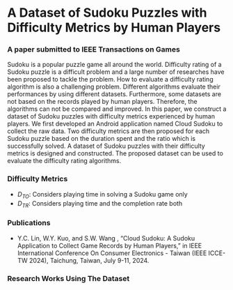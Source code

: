 # A Dataset of Sudoku Puzzles with Difficulty Metrics by Human Players
### A paper submitted to IEEE Transactions on Games

Sudoku is a popular puzzle game all around the world.
Difficulty rating of a Sudoku puzzle is a  difficult problem and a large number of researches have been proposed to tackle the problem.
How to evaluate a difficulty rating algorithm is also a challenging problem.
Different algorithms evaluate their performances by using different datasets.
Furthermore,  some datasets are not based on the records played by human players.
Therefore,  the algorithms can not be compared and improved.
In this paper,  we construct a dataset of Sudoku puzzles with difficulty metrics experienced by human players.
We first developed an Android application named Cloud Sudoku to collect the raw data.
Two difficulty metrics are then proposed for each Sudoku puzzle based on the duration spent and the ratio which is successfully solved.
A dataset of Sudoku puzzles with their difficulty metrics is designed and constructed.
The proposed dataset can be used to evaluate the difficulty rating algorithms.

### Difficulty Metrics
* $D_{TO}$: Considers playing time in solving a Sudoku game only
* $D_{TR}$: Considers playing time and the completion rate both

### Publications
* Y.C. Lin, W.Y. Kuo, and S.W. Wang , “Cloud Sudoku: A Sudoku Application to Collect Game Records by Human Players,” in IEEE International Conference On Consumer Electronics - Taiwan (IEEE ICCE-TW 2024), Taichung, Taiwan, July 9-11, 2024.
  
### Research Works Using The Dataset

